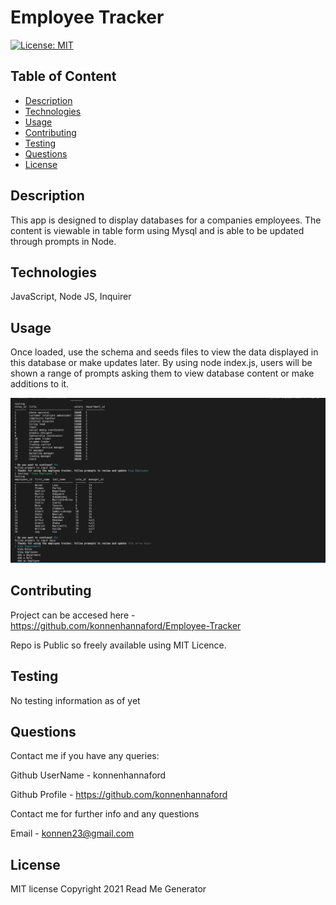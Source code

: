 # Employee Tracker

[![License: MIT](https://img.shields.io/badge/License-MIT-yellow.svg)](https://opensource.org/licenses/MIT)

## Table of Content 
* [Description](#description)
* [Technologies](#technologies)
* [Usage](#usage)
* [Contributing](#contributing)
* [Testing](#testing)
* [Questions](#questions)
* [License](#license)

## Description
This app is designed to display databases for a companies employees.  The content is viewable in table form using Mysql and is able to be updated through prompts in Node.

## Technologies
JavaScript, Node JS, Inquirer

## Usage

Once loaded, use the schema and seeds files to view the data displayed in this database or make updates later.  By using node index.js, users will be shown a range of prompts asking them to view database content or make additions to it. 

![Deployed Page](db/assets/ss.png)


## Contributing
Project can be accesed here - https://github.com/konnenhannaford/Employee-Tracker

Repo is Public so freely available using MIT Licence. 

## Testing
No testing information as of yet

## Questions
Contact me if you have any queries:

Github UserName - konnenhannaford

Github Profile - https://github.com/konnenhannaford

Contact me for further info and any questions

Email - konnen23@gmail.com

## License
MIT license
Copyright 2021 Read Me Generator